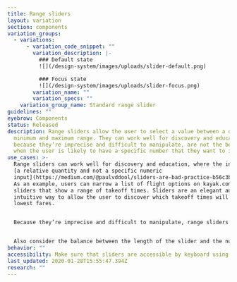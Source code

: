 ```yaml
---
title: Range sliders
layout: variation
section: components
variation_groups:
  - variations:
      - variation_code_snippet: ""
        variation_description: |-
          ### Default state
          ![](/design-system/images/uploads/slider-default.png)

          ### Focus state
          ![](/design-system/images/uploads/slider-focus.png)
        variation_name: ""
        variation_specs: ""
    variation_group_name: Standard range slider
guidelines: ""
eyebrow: Components
status: Released
description: Range sliders allow the user to select a value between a defined
  minimum and maximum range. They can work well for discovery and education, but
  because they’re imprecise and difficult to manipulate, are not the best choice
  when the user is likely to have a specific number that they want to input.
use_cases: >-
  Range sliders can work well for discovery and education, where the inputs are
  [a relative quantity and not a specific numeric
  input](https://medium.com/@paulvddool/sliders-are-bad-practice-b56c3b7a6e19).
  As an example, users can narrow a list of flight options on kayak.com with
  sliders that show a range of takeoff times. Sliders are an elegant and
  intuitive way to allow the user to discover which takeoff times will yield the
  lowest fares.


  Because they’re imprecise and difficult to manipulate, range sliders are not a good choice when the user is likely to have a specific number that they want to input. If you choose to implement a slider in this latter case, consider adding steppers or an input box as an alternative means of entering the same data.


  Also consider the balance between the length of the slider and the number of data points it covers (the range, as well as how discrete the points are). The more points to choose from, the harder it is for the user to target a specific number.
behavior: ""
accessibility: Make sure that sliders are accessible by keyboard using the arrow keys.
last_updated: 2020-01-28T15:55:47.394Z
research: ""
---
```

